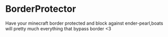 # BorderProtector
Have your minecraft border protected and block against ender-pearl,boats will pretty much everything that bypass border &lt;3
